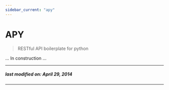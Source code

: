 ```yaml
---
sidebar_current: "apy"
---
```


APY
===

> RESTful API boilerplate for python

... In construction ...

---
##### last modified on: April 29, 2014
---
